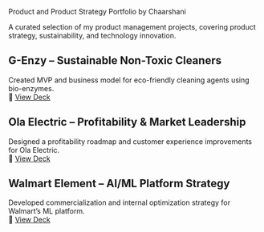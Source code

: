 Product  and Product Strategy Portfolio by Chaarshani

A curated selection of my product management projects, covering product strategy, sustainability, and technology innovation.

## G-Enzy – Sustainable Non-Toxic Cleaners
Created MVP and business model for eco-friendly cleaning agents using bio-enzymes.  
📎 [View Deck](./G-enzy%20Non%20Toxic%20Cleansers.pptx)

##  Ola Electric – Profitability & Market Leadership
Designed a profitability roadmap and customer experience improvements for Ola Electric.  
📎 [View Deck](./PSM%20(1).pptx)

##  Walmart Element – AI/ML Platform Strategy
Developed commercialization and internal optimization strategy for Walmart’s ML platform.  
📎 [View Deck](./Walmart%20Elemert.pptx)

